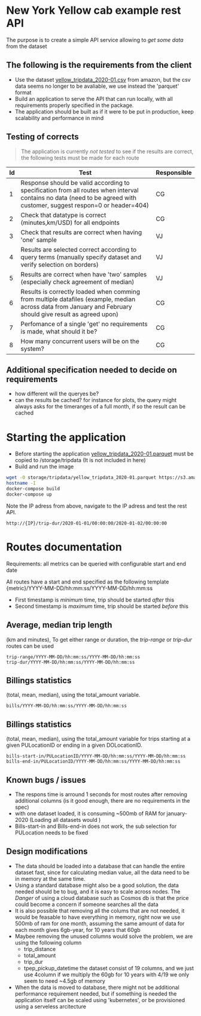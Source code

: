 # New York Yellow cab example rest API

The purpose is to create a simple API service allowing to _get some data_ from the dataset

## The following is the requirements from the client
* Use the dataset [yellow_tripdata_2020-01.csv](https://s3.amazonaws.com/nyc-tlc/trip+data/yellow_tripdata_2020-01.csv) from amazon, but the csv data seems no longer to be avaliable, we use instead the 'parquet' format
* Build an application to serve the API that can run locally, with all requirements properly specified in the package.
* The application should be built as if it were to be put in production, keep scalability and performance in mind

## Testing of corrects
> The application is currently _not tested_ to see if the results are correct, the following tests must be made for each route

Id|Test|Responsible
-|-|-
1|Response should be valid according to specification from all routes when interval contains no data (need to be agreed with customer, suggest respon=0 or header=404)|CG
2|Check that datatype is correct (minutes,km/USD) for all endpoints|CG
3|Check that results are correct when having 'one' sample|VJ
4|Results are selected correct according to query terms (manually specify dataset and verify selection on borders)|VJ
5|Results are correct when have 'two' samples (especially check agreement of median)|VJ
6|Results is correctly loaded when comming from multiple datafiles (example, median across data from January and February should give result as agreed upon)|CG
7|Perfomance of a single 'get' no requirements is made, what should it be?|CG
8|How many concurrent users will be on the system?|CG

## Additional specification needed to decide on requirements
* how different will the queryes be? 
* can the results be cached? for instance for plots, the query might always asks for the timeranges of a full month, if so the result can be cached

# Starting the application
* Before starting the application [yellow_tripdata_2020-01.parquet](https://s3.amazonaws.com/nyc-tlc/trip+data/yellow_tripdata_2020-01.parquet) must be copied to /storage/tripdata (It is not included in here)
* Build and run the image
```sh
wget -O storage/tripdata/yellow_tripdata_2020-01.parquet https://s3.amazonaws.com/nyc-tlc/trip+data/yellow_tripdata_2020-01.parquet 
hostname -I
docker-compose build
docker-compose up
```
Note the IP adress from above, navigate to the IP adress and test the rest API.
```
http://{IP}/trip-dur/2020-01-01/00:00:00/2020-01-02/00:00:00
```

# Routes documentation
Requirements: all metrics can be queried with configurable start and end date

All routes have a start and end specified as the following template
{metric}/YYYY-MM-DD/hh:mm:ss/YYYY-MM-DD/hh:mm:ss 
* First timestamp is _minimum_ time, trip should be started _after_ this
* Second timestamp is _maximum_ time, trip should be started _before_ this

## Average, median trip length 
(km and minutes), 
To get either range or duration, the _trip-range_ or _trip-dur_ routes can be used
```
trip-range/YYYY-MM-DD/hh:mm:ss/YYYY-MM-DD/hh:mm:ss 
trip-dur/YYYY-MM-DD/hh:mm:ss/YYYY-MM-DD/hh:mm:ss 
```

## Billings statistics 
(total, mean, median), using the total_amount variable.
```
bills/YYYY-MM-DD/hh:mm:ss/YYYY-MM-DD/hh:mm:ss 
```

## Billings statistics 
(total, mean, median), using the total_amount variable for trips starting at a given PULocationID or ending in a given DOLocationID.
```
bills-start-in/PULocationID/YYYY-MM-DD/hh:mm:ss/YYYY-MM-DD/hh:mm:ss
bills-end-in/PULocationID/YYYY-MM-DD/hh:mm:ss/YYYY-MM-DD/hh:mm:ss
```

## Known bugs / issues
* The respons time is arround 1 seconds for most routes after removing additional columns (is it good enough, there are no requirements in the spec)
* with one dataset loaded, it is consuming ~500mb of RAM for january-2020 (Loading all datasets would )
* Bills-start-in and Bills-end-in  does not work, the sub selection for PULocation needs to be fixed

## Design modifications
* The data should be loaded into a database that can handle the entire dataset fast, since for calculating median value, all the data need to be in memory at the same time.
* Using a standard database might also be a good solution, the data needed should be to bug, and it is easy to scale across nodes. The _Danger_ of using a cloud database such as Cosmos db is that the price could become a concern if someone searches all the data
* It is also possible that removing all the colums that are not needed, it would be feasable to have everything in memory, right now we use 500mb of ram for one month, assuming the same amount of data for each month gives 6gb-year, for 10 years that 60gb
* Maybee removing the unused columns would solve the problem, we are using the following column
  * trip_distance
  * total_amount
  * trip_dur
  * tpep_pickup_datetime
the dataset consist of 19 columns, and we just use 4column if we multiply the 60gb for 10 years with 4/19 we only seem to need ~4.5gb of memory
* When the data is moved to database, there might not be additional performance requirement needed, but if something is needed the application itself can be scaled using 'kubernetes', or be provisioned using a serveless arcitecture